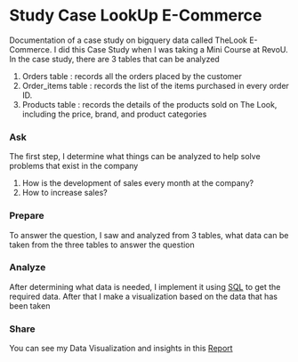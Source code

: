 # Study Case LookUp E-Commerce

Documentation of a case study on bigquery data called TheLook E-Commerce. I did this Case Study when I was taking a Mini Course at RevoU.
In the case study, there are 3 tables that can be analyzed
1. Orders table : records all the orders placed by the customer
2. Order_items table : records the list of the items purchased in every order ID.
3. Products table : records the details of the products sold on The Look, including the price, brand, and product categories

### Ask
The first step, I determine what things can be analyzed to help solve problems that exist in the company
1. How is the development of sales every month at the company?
2. How to increase sales?

### Prepare
To answer the question, I saw and analyzed from 3 tables, what data can be taken from the three tables to answer the question

### Analyze
After determining what data is needed, I implement it using <a href="https://github.com/Rifald/Study-Case-TheLook-E-Commerce/blob/main/Query/query.sql" target="_blank" rel="noopener noreferrer">SQL</a> to get the required data. After that I make a visualization based on the data that has been taken

### Share
You can see my Data Visualization and insights in this 
<a href="https://datastudio.google.com/reporting/12706c71-e2a8-4f7f-bcc2-ed50f12154cd" target="_blank" rel="noopener noreferrer">Report</a>
